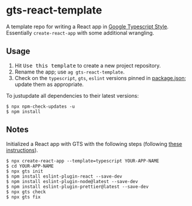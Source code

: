 # gts-react-template

A template repo for writing a React app in [Google Typescript Style](https://github.com/google/gts). Essentially `create-react-app` with some additional wrangling.

## Usage

1. Hit <kbd>Use this template</kbd> to create a new project repository.
2. Rename the app; use `ag gts-react-template`.
3. Check on the `typescript`, `gts`, `eslint` versions pinned in [package.json](./package.json); update them as appropriate.

To justupdate all dependencies to their latest versions:

```console
$ npx npm-check-updates -u
$ npm install
```

## Notes

Initialized a React app with GTS with the following steps (following [these instructions](https://ntsd.github.io/typescript-code-quality-with-gts/)).

```console
$ npx create-react-app --template=typescript YOUR-APP-NAME
$ cd YOUR-APP-NAME
$ npx gts init
$ npm install eslint-plugin-react --save-dev
$ npm install eslint-plugin-node@latest --save-dev
$ npm install eslint-plugin-prettier@latest --save-dev
$ npx gts check
$ npx gts fix
```